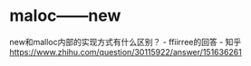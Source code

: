 # maloc——new



















new和malloc内部的实现方式有什么区别？ - ffiirree的回答 - 知乎
https://www.zhihu.com/question/30115922/answer/151636261
















